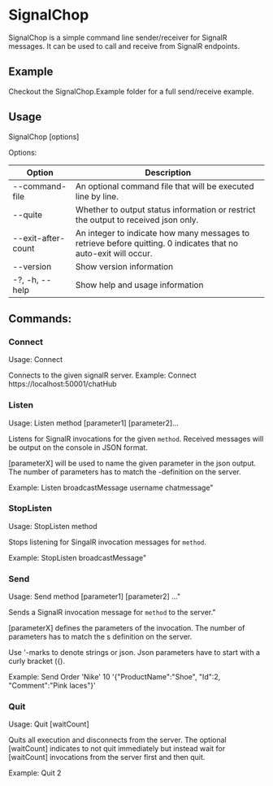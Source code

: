 # SignalChop

SignalChop is a simple command line sender/receiver for SignalR messages. It can be used to call and receive from SignalR endpoints.

## Example
Checkout the SignalChop.Example folder for a full send/receive example.

## Usage

  SignalChop [options]

Options:

 | Option | Description |
 | --- | --- |
 | --command-file <command-file>           | An optional command file that will be executed line by line. |
 | --quite                                 | Whether to output status information or restrict the output to received json only. |
 | --exit-after-count <exit-after-count>   | An integer to indicate how many messages to retrieve before quitting. 0 indicates that no auto-exit will occur. |
 | --version                               | Show version information |
 | -?, -h, --help                          | Show help and usage information |
  
## Commands:
  
### Connect
Usage: Connect <server>

Connects to the given signalR server.
Example: Connect https://localhost:50001/chatHub
  
### Listen
Usage: Listen method [parameter1] [parameter2]...

Listens for SignalR invocations for the given `method`. Received messages will be output on the console in JSON format.

[parameterX] will be used to name the given parameter in the json output. The number of parameters has to match the <method>-definition on the server.

Example: Listen broadcastMessage username chatmessage"
  
### StopListen
Usage: StopListen method

Stops listening for SingalR invocation messages for `method`.

Example: StopListen broadcastMessage"

### Send
Usage: Send method [parameter1] [parameter2] ..."

Sends a SignalR invocation message for `method` to the server."

[parameterX] defines the parameters of the invocation. The number of parameters has to match the <method>s definition on the server.

Use '-marks to denote strings or json. Json parameters have to start with a curly bracket ({).

Example: Send Order 'Nike' 10 '{\"ProductName\":\"Shoe\", \"Id\":2, \"Comment\":\"Pink laces\"}'

### Quit
Usage: Quit [waitCount]

Quits all execution and disconnects from the server.
The optional [waitCount] indicates to not quit immediately but instead wait for [waitCount] invocations from the server first and then quit.

Example: Quit 2
